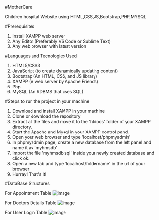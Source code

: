 #MotherCare

Children hospital Website using HTML,CSS,JS,Bootstrap,PHP,MYSQL

#Prerequisites
1.	Install XAMPP web server
2.	Any Editor (Preferably VS Code or Sublime Text)
3.	Any web browser with latest version

#Languages and Tecnologies Used

1.	HTML5/CSS3
2.	JavaScript (to create dynamically updating content)
3.	Bootstrap (An HTML, CSS, and JS library)
4.	XAMPP (A web server by Apache Friends)
5.	Php
6.	MySQL (An RDBMS that uses SQL)

#Steps to run the project in your machine

1.	Download and install XAMPP in your machine
2.	Clone or download the repository
3.	Extract all the files and move it to the 'htdocs' folder of your XAMPP directory.
4.	Start the Apache and Mysql in your XAMPP control panel.
5.	Open your web browser and type 'localhost/phpmyadmin'
6.	In phpmyadmin page, create a new database from the left panel and name it as 'myhmsdb'
7.	Import the file 'myhmsdb.sql' inside your newly created database and click ok.
8.	Open a new tab and type 'localhost/foldername' in the url of your browser
9.	Hurray! That's it!
    
#DataBase Structures

For Appointment Table
![image](https://github.com/sohambutani/MotherCare/assets/145127387/5cfe1ff2-b6cf-44b5-9859-603a4d91395e)
 
For Doctors Details Table
![image](https://github.com/sohambutani/MotherCare/assets/145127387/94344cee-73b6-4e9c-b381-6c7a0cbbde9e)

 
For User Login Table
![image](https://github.com/sohambutani/MotherCare/assets/145127387/a858a54c-1c09-4079-87e9-49a2e843d007)

 
